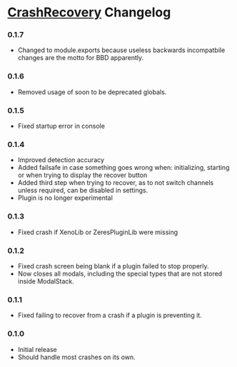 # [CrashRecovery](https://1lighty.github.io/BetterDiscordStuff/?plugin=CrashRecovery "CrashRecovery") Changelog
### 0.1.7
- Changed to module.exports because useless backwards incompatbile changes are the motto for BBD apparently.

### 0.1.6
- Removed usage of soon to be deprecated globals.

### 0.1.5
- Fixed startup error in console

### 0.1.4
- Improved detection accuracy
- Added failsafe in case something goes wrong when: initializing, starting or when trying to display the recover button
- Added third step when trying to recover, as to not switch channels unless required, can be disabled in settings.
- Plugin is no longer experimental

### 0.1.3
- Fixed crash if XenoLib or ZeresPluginLib were missing

### 0.1.2
- Fixed crash screen being blank if a plugin failed to stop properly.
- Now closes all modals, including the special types that are not stored inside ModalStack.

### 0.1.1
- Fixed failing to recover from a crash if a plugin is preventing it.

### 0.1.0
- Initial release
- Should handle most crashes on its own.
